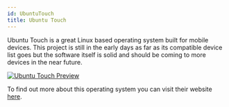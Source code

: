 ```yaml
---
id: UbuntuTouch
title: Ubuntu Touch
---
```


Ubuntu Touch is a great Linux based operating system built for mobile devices. This project is still in the early days as far as its compatible device list goes but the software itself is solid and should be coming to more devices in the near future.

[<img alt="Ubuntu Touch Preview" src="/img/UbuntuTouch.png" />](https://ubuntu-touch.io/)

To find out more about this operating system you can visit their website [here](https://ubuntu-touch.io/).
